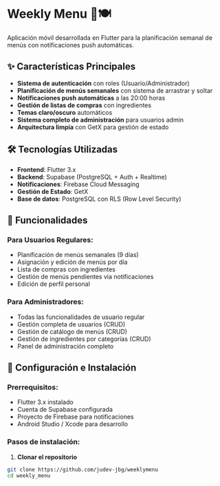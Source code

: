 # Weekly Menu 📅🍽️

Aplicación móvil desarrollada en Flutter para la planificación semanal de menús con notificaciones push automáticas.

## ✨ Características Principales

- **Sistema de autenticación** con roles (Usuario/Administrador)
- **Planificación de menús semanales** con sistema de arrastrar y soltar
- **Notificaciones push automáticas** a las 20:00 horas
- **Gestión de listas de compras** con ingredientes
- **Temas claro/oscuro** automáticos
- **Sistema completo de administración** para usuarios admin
- **Arquitectura limpia** con GetX para gestión de estado

## 🛠️ Tecnologías Utilizadas

- **Frontend**: Flutter 3.x
- **Backend**: Supabase (PostgreSQL + Auth + Realtime)
- **Notificaciones**: Firebase Cloud Messaging
- **Gestión de Estado**: GetX
- **Base de datos**: PostgreSQL con RLS (Row Level Security)

## 📱 Funcionalidades

### Para Usuarios Regulares:

- Planificación de menús semanales (9 días)
- Asignación y edición de menús por día
- Lista de compras con ingredientes
- Gestión de menús pendientes via notificaciones
- Edición de perfil personal

### Para Administradores:

- Todas las funcionalidades de usuario regular
- Gestión completa de usuarios (CRUD)
- Gestión de catálogo de menús (CRUD)
- Gestión de ingredientes por categorías (CRUD)
- Panel de administración completo

## 🚀 Configuración e Instalación

### Prerrequisitos:

- Flutter 3.x instalado
- Cuenta de Supabase configurada
- Proyecto de Firebase para notificaciones
- Android Studio / Xcode para desarrollo

### Pasos de instalación:

1. **Clonar el repositorio**

```bash
git clone https://github.com/judev-jbg/weeklymenu
cd weekly_menu
```
